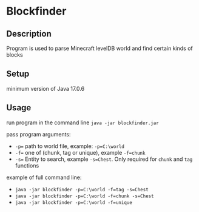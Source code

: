 # Blockfinder

## Description

Program is used to parse Minecraft levelDB world and find certain kinds of blocks

## Setup
minimum version of Java 17.0.6

## Usage
run program in the command line `java -jar blockfinder.jar`

pass program arguments:
- `-p=` path to world file, example: `-p=C:\world`
- `-f=` one of (chunk, tag or unique), example `-f=chunk`
- `-s=` Entity to search, example `-s=Chest`. Only required for `chunk` and `tag` functions

example of full command line:
- `java -jar blockfinder -p=C:\world -f=tag -s=Chest`
- `java -jar blockfinder -p=C:\world -f=chunk -s=Chest`
- `java -jar blockfinder -p=C:\world -f=unique`

